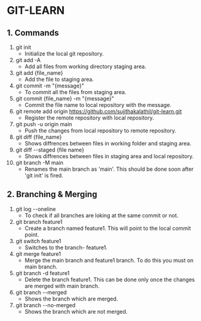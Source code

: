 # GIT-LEARN
## 1. Commands
1. git init
    - Initialize the local git repository.
2. git add -A
    - Add all files from working directory staging area.
3. git add {file_name}
    - Add the file to staging area.
4. git commit -m "{message}"
    - To commit all the files from staging area.
5. git commit {file_name} -m "{message}"
    - Commit the file name to local repository with the message.
6. git remote add origin https://github.com/sujithakalathil/git-learn.git
    - Register the remote repository with local repository.
7. git push -u origin main
    - Push the changes from local repository to remote repository.
8. git diff {file_name}
    - Shows diffrences between files in working folder and staging area.
9. git diff --staged {file name}
    - Shows diffrences between files in staging area and local repository.
10. git branch -M main
    -  Renames the main branch as 'main'. This should be done soon after 'git init' is fired.

## 2. Branching & Merging

1. git log --oneline
    - To check if all branches are loking at the same commit or not.
2. git branch feature1
    - Create a branch named feature1. This will point to the local  commit point.
3. git switch feature1
    - Switches to the branch- feature1.
4. git merge feature1
    - Merge the main branch and feature1 branch. To do this you must on main branch.
5. git branch -d feature1
    - Delete the branch feature1. This can be done only once the changes are merged with main branch.
6. git branch --merged
    - Shows the branch which are merged.
7. git branch --no-merged
    - Shows the branch which are not merged.